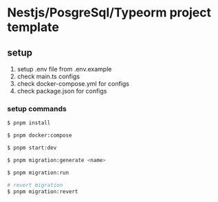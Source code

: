 # Nestjs/PosgreSql/Typeorm project template

## setup

1. setup .env file from .env.example
2. check main.ts configs
3. check docker-compose.yml for configs
4. check package.json for configs

### setup commands
```bash
$ pnpm install

$ pnpm docker:compose

$ pnpm start:dev

$ pnpm migration:generate <name>

$ pnpm migration:run

# revert migration
$ pnpm migration:revert
```



